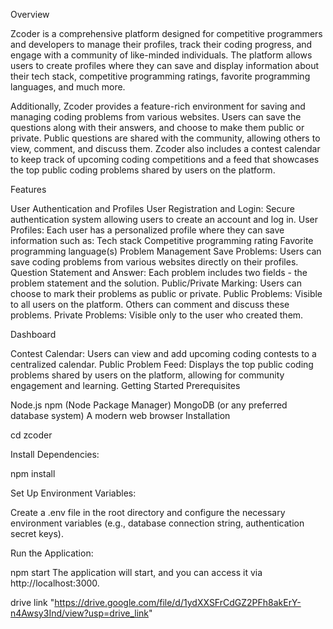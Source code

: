 Overview

Zcoder is a comprehensive platform designed for competitive programmers and developers to manage their profiles, track their coding progress, and engage with a community of like-minded individuals. The platform allows users to create profiles where they can save and display information about their tech stack, competitive programming ratings, favorite programming languages, and much more.

Additionally, Zcoder provides a feature-rich environment for saving and managing coding problems from various websites. Users can save the questions along with their answers, and choose to make them public or private. Public questions are shared with the community, allowing others to view, comment, and discuss them. Zcoder also includes a contest calendar to keep track of upcoming coding competitions and a feed that showcases the top public coding problems shared by users on the platform.

Features

User Authentication and Profiles User Registration and Login: Secure authentication system allowing users to create an account and log in. User Profiles: Each user has a personalized profile where they can save information such as: Tech stack Competitive programming rating Favorite programming language(s) Problem Management Save Problems: Users can save coding problems from various websites directly on their profiles. Question Statement and Answer: Each problem includes two fields - the problem statement and the solution. Public/Private Marking: Users can choose to mark their problems as public or private. Public Problems: Visible to all users on the platform. Others can comment and discuss these problems. Private Problems: Visible only to the user who created them.

Dashboard

Contest Calendar: Users can view and add upcoming coding contests to a centralized calendar. Public Problem Feed: Displays the top public coding problems shared by users on the platform, allowing for community engagement and learning. Getting Started Prerequisites

Node.js npm (Node Package Manager) MongoDB (or any preferred database system) A modern web browser Installation

cd zcoder

Install Dependencies:

npm install

Set Up Environment Variables:

Create a .env file in the root directory and configure the necessary environment variables (e.g., database connection string, authentication secret keys).

Run the Application:

npm start The application will start, and you can access it via http://localhost:3000.

drive link "https://drive.google.com/file/d/1ydXXSFrCdGZ2PFh8akErY-n4Awsy3Ind/view?usp=drive_link"
